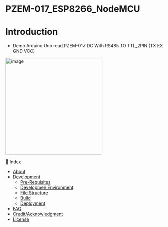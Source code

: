 # PZEM-017_ESP8266_NodeMCU

# Introduction
- Demo Arduino Uno read PZEM-017 DC With RS485 TO TTL_2PIN (TX EX GND VCC)
<img width="308" alt="image" src="https://user-images.githubusercontent.com/106540883/177024386-ae83d1c6-e6c9-480f-887e-0236d5a6dc91.png">


:ledger: Index
- [About](#beginner-about)
- [Development](#wrench-development)
  - [Pre-Requisites](#notebook-pre-requisites)
  - [Developmen Environment](#nut_and_bolt-development-environment)
  - [File Structure](#file_folder-file-structure)
  - [Build](#hammer-build)  
  - [Deployment](#rocket-deployment)  
- [FAQ](#question-faq)
- [Credit/Acknowledgment](#star2-creditacknowledgment)
- [License](#lock-license)
